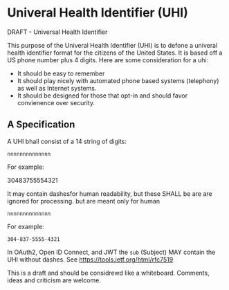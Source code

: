 # Univeral Health Identifier (UHI)
DRAFT - Universal Health Identifier 

This purpose of the Univeral Health Identifier (UHI) is to defone a univeral health identifier format for the citizens of the United States.  It is based off a US phone number plus 4 digits. Here are some consideration for a uhi:

* It should be easy to remember
* It should play nicely with automated phone based systems (telephony) as well as Internet systems.
* It should be designed for those that opt-in and should favor convienence over security.

A Specification
-------------

A UHI bhall consist of a 14 string of digits:

    nnnnnnnnnnnnnn

For example:
  
  30483755554321

It may contain dashesfor human readability, but these SHALL be are are ignored for processing. but are meant only for human  
    
    nnnnnnnnnnnnnn
    
For example:

    304-837-5555-4321
    

In OAuth2, Open ID Connect, and JWT the `sub` (Subject) MAY contain the UHI without dashes. See https://tools.ietf.org/html/rfc7519


This is a draft and should be considrewd like a whiteboard. Comments, ideas and criticism are welcome.
